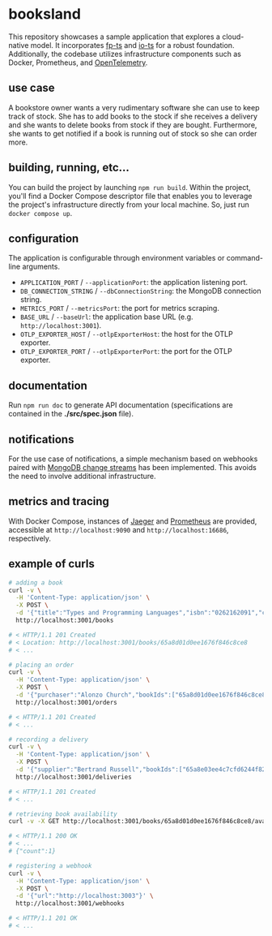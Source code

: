 # booksland

This repository showcases a sample application that explores a cloud-native model. It incorporates [fp-ts](https://github.com/gcanti/fp-ts) and [io-ts](https://github.com/gcanti/io-ts) for a robust foundation. Additionally, the codebase utilizes infrastructure components such as Docker, Prometheus, and [OpenTelemetry](https://opentelemetry.io/).

## use case

A bookstore owner wants a very rudimentary software she can use to keep track of stock. She has to add books to the stock if she receives a delivery and she wants to delete books from stock if they are bought. Furthermore, she wants to get notified if a book is running out of stock so she can order more.

## building, running, etc...

You can build the project by launching `npm run build`.
Within the project, you'll find a Docker Compose descriptor file that enables you to leverage the project's infrastructure directly from your local machine. So, just run `docker compose up`.

## configuration

The application is configurable through environment variables or command-line arguments.

* `APPLICATION_PORT` / `--applicationPort`: the application listening port.
* `DB_CONNECTION_STRING` / `--dbConnectionString`: the MongoDB connection string.
* `METRICS_PORT` / `--metricsPort`: the port for metrics scraping.
* `BASE_URL` / `--baseUrl`: the application base URL (e.g. `http://localhost:3001`).
* `OTLP_EXPORTER_HOST` / `--otlpExporterHost`: the host for the OTLP exporter.
* `OTLP_EXPORTER_PORT` / `--otlpExporterPort`: the port for the OTLP exporter.

## documentation

Run `npm run doc` to generate API documentation (specifications are contained in the **./src/spec.json** file).

## notifications

For the use case of notifications, a simple mechanism based on webhooks paired with [MongoDB change streams](https://www.mongodb.com/docs/manual/changeStreams/) has been implemented. This avoids the need to involve additional infrastructure.

## metrics and tracing

With Docker Compose, instances of [Jaeger](https://www.jaegertracing.io) and [Prometheus](https://prometheus.io) are provided, accessible at `http://localhost:9090` and `http://localhost:16686`, respectively.

## example of curls

```sh
# adding a book
curl -v \
  -H 'Content-Type: application/json' \
  -X POST \
  -d '{"title":"Types and Programming Languages","isbn":"0262162091","conditions":"new","authors":["Benjamin C. Pierce"],"categories":["computer", "science"]}' \
  http://localhost:3001/books

# < HTTP/1.1 201 Created
# < Location: http://localhost:3001/books/65a8d01d0ee1676f846c8ce8
# < ...
```

```sh
# placing an order
curl -v \
  -H 'Content-Type: application/json' \
  -X POST \
  -d '{"purchaser":"Alonzo Church","bookIds":["65a8d01d0ee1676f846c8ce8"]}' \
  http://localhost:3001/orders

# < HTTP/1.1 201 Created
# < ...
```

```sh
# recording a delivery
curl -v \
  -H 'Content-Type: application/json' \
  -X POST \
  -d '{"supplier":"Bertrand Russell","bookIds":["65a8e03ee4c7cfd6244f82e7"]}' \
  http://localhost:3001/deliveries

# < HTTP/1.1 201 Created
# < ...
```

```sh
# retrieving book availability
curl -v -X GET http://localhost:3001/books/65a8d01d0ee1676f846c8ce8/availability

# < HTTP/1.1 200 OK
# < ...
# {"count":1}
```

```sh
# registering a webhook
curl -v \
  -H 'Content-Type: application/json' \
  -X POST \
  -d '{"url":"http://localhost:3003"}' \
  http://localhost:3001/webhooks

# < HTTP/1.1 201 OK
# < ...
```
